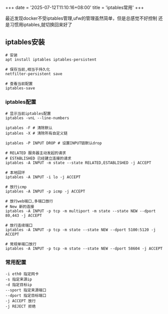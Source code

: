 +++
date = '2025-07-12T11:10:16+08:00'
title = 'iptables常用'
+++

最近发现docker不受iptables管理,ufw的管理虽然简单，但是总感觉不好控制
还是习惯用iptables,就切换回来好了

## iptables安装
```shell
# 安装
apt install iptables iptables-persistent

# 保存当前,相当于持久化
netfilter-persistent save

# 查看当前配置
iptables-save
```

### iptables配置
```shell
# 显示当前iptables配置
iptables -vnL --line-numbers

iptables -F # 清除默认
iptables -X # 清除所有自定义链

iptables -P INPUT DROP # 设置INPUT链默认drop

# RELATED 服务器主动发起的请求
# ESTABLISHED 已经建立连接的请求
iptables -A INPUT -m state --state RELATED,ESTABLISHED -j ACCEPT

# 本地回环
iptables -A INPUT -i lo -j ACCEPT

# 放行icmp
iptables -A INPUT -p icmp -j ACCEPT

# 放行web端口,多端口放行
# New 新的连接
iptables -A INPUT -p tcp -m multiport -m state --state NEW --dport 80,443 -j ACCEPT

# 放行连续端口
iptables -A INPUT -p tcp -m state --state NEW --dport 5100:5120 -j ACCEPT

# 常规单端口放行
iptables -A INPUT -p tcp -m state --state NEW --dport 58604 -j ACCEPT

```

### 常用配置
```shell
-i eth0 指定网卡
-s 指定来源ip
-d 指定目标ip
--sport 指定来源端口
--dport 指定目标端口
-j ACCEPT 放行
-j REJECT 拒绝
```